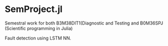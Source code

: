 # SemProject.jl
Semestral work for both B3M38DIT1(Diagnostic and Testing and B0M36SPJ (Scientific programming in Julia)

Fault detection using LSTM NN.

